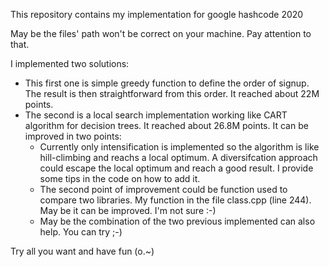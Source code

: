 This repository contains my implementation for google hashcode 2020

May be the files' path won't be correct on your machine. Pay attention to that.

I implemented two solutions:

* This first one is simple greedy function to define the order of signup.
The result is then straightforward from this order. It reached about 22M points.
* The second is a local search implementation working like CART algorithm for 
decision trees. It reached about 26.8M points. It can be improved in two points:
    * Currently only intensification is implemented so the algorithm is like
     hill-climbing and reachs a local optimum. A diversifcation approach could escape 
     the local optimum and reach a good result. I provide some tips in the code on
     how to add it.
     * The second point of improvement could be function used to compare two libraries.
     My function in the file class.cpp (line 244). May be it can be improved.
     I'm not sure :-)
     * May be the combination of the two previous implemented can also help.
     You can try ;-)
 
 Try all you want and have fun (o.~) 